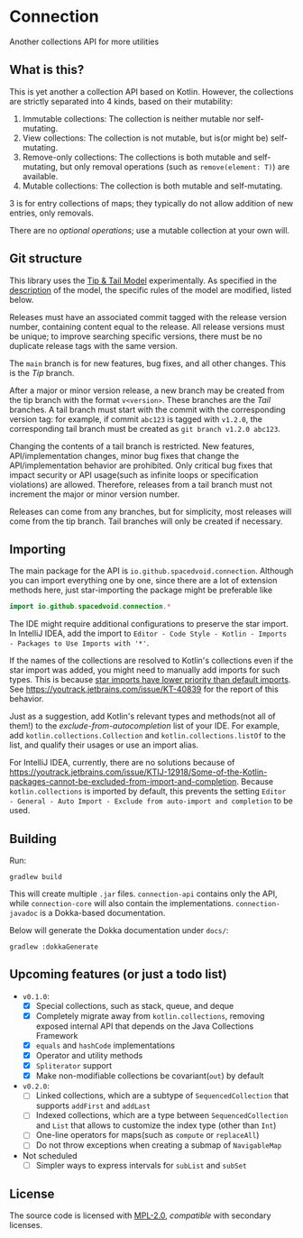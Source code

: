 # Connection

Another collections API for more utilities

## What is this?

This is yet another a collection API based on Kotlin.
However, the collections are strictly separated into 4 kinds, based on their mutability:

1. Immutable collections: The collection is neither mutable nor self-mutating.
2. View collections: The collection is not mutable, but is(or might be) self-mutating.
3. Remove-only collections: The collections is both mutable and self-mutating, but only removal operations (such as `remove(element: T)`) are available.
4. Mutable collections: The collection is both mutable and self-mutating.

3 is for entry collections of maps; they typically do not allow addition of new entries, only removals.

There are no *optional operations*; use a mutable collection at your own will.

## Git structure

This library uses the [Tip & Tail Model](https://openjdk.org/jeps/14) experimentally.
As specified in the [description](https://openjdk.org/jeps/14#Backport-as-little-as-possible) of the model, 
the specific rules of the model are modified, listed below.

Releases must have an associated commit tagged with the release version number, containing content equal to the release.
All release versions must be unique; to improve searching specific versions, there must be no duplicate release tags with the same version.

The `main` branch is for new features, bug fixes, and all other changes.
This is the *Tip* branch.

After a major or minor version release, a new branch may be created from the tip branch with the format `v<version>`.
These branches are the *Tail* branches.
A tail branch must start with the commit with the corresponding version tag:
for example, if commit `abc123` is tagged with `v1.2.0`, the corresponding tail branch must be created as `git branch v1.2.0 abc123`.

Changing the contents of a tail branch is restricted.
New features, API/implementation changes, minor bug fixes that change the API/implementation behavior are prohibited.
Only critical bug fixes that impact security or API usage(such as infinite loops or specification violations) are allowed.
Therefore, releases from a tail branch must not increment the major or minor version number.

Releases can come from any branches, but for simplicity, most releases will come from the tip branch.
Tail branches will only be created if necessary.

## Importing

The main package for the API is `io.github.spacedvoid.connection`.
Although you can import everything one by one, since there are a lot of extension methods here,
just star-importing the package might be preferable like
```kotlin
import io.github.spacedvoid.connection.*
```

The IDE might require additional configurations to preserve the star import.
In IntelliJ IDEA, add the import to `Editor - Code Style - Kotlin - Imports - Packages to Use Imports with '*'`.

If the names of the collections are resolved to Kotlin's collections even if the star import was added,
you might need to manually add imports for such types.
This is because [star imports have lower priority than default imports](https://youtrack.jetbrains.com/issue/KT-4374).
See https://youtrack.jetbrains.com/issue/KT-40839 for the report of this behavior.

Just as a suggestion, add Kotlin's relevant types and methods(not all of them!) to the *exclude-from-autocompletion* list of your IDE.
For example, add `kotlin.collections.Collection` and `kotlin.collections.listOf` to the list, and qualify their usages or use an import alias.

For IntelliJ IDEA, currently, there are no solutions because of
https://youtrack.jetbrains.com/issue/KTIJ-12918/Some-of-the-Kotlin-packages-cannot-be-excluded-from-import-and-completion.
Because `kotlin.collections` is imported by default,
this prevents the setting `Editor - General - Auto Import - Exclude from auto-import and completion` to be used.

## Building

Run:

```
gradlew build
```

This will create multiple `.jar` files.
`connection-api` contains only the API, while `connection-core` will also contain the implementations.
`connection-javadoc` is a Dokka-based documentation.

Below will generate the Dokka documentation under `docs/`:

```
gradlew :dokkaGenerate
```

## Upcoming features (or just a todo list)

- `v0.1.0`:
  - [x] Special collections, such as stack, queue, and deque
  - [x] Completely migrate away from `kotlin.collections`, removing exposed internal API that depends on the Java Collections Framework
  - [x] `equals` and `hashCode` implementations
  - [x] Operator and utility methods
  - [x] `Spliterator` support
  - [x] Make non-modifiable collections be covariant(`out`) by default

- `v0.2.0`:
  - [ ] Linked collections, which are a subtype of `SequencedCollection` that supports `addFirst` and `addLast`
  - [ ] Indexed collections, which are a type between `SequencedCollection` and `List` that allows to customize the index type (other than `Int`)
  - [ ] One-line operators for maps(such as `compute` or `replaceAll`)
  - [ ] Do not throw exceptions when creating a submap of `NavigableMap`

- Not scheduled
  - [ ] Simpler ways to express intervals for `subList` and `subSet`

## License

The source code is licensed with [MPL-2.0](LICENSE), *compatible* with secondary licenses.
